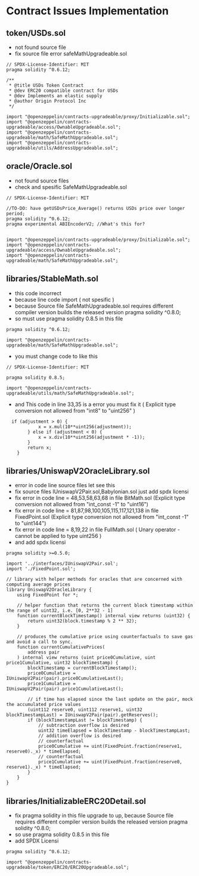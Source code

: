 # Contract Issues Implementation
## token/USDs.sol
- not found source file
- fix source file error safeMathUpgradeable.sol
```solidity
// SPDX-License-Identifier: MIT
pragma solidity ^0.6.12;

/**
 * @title USDs Token Contract
 * @dev ERC20 compatible contract for USDs
 * @dev Implements an elastic supply
 * @author Origin Protocol Inc
 */

import "@openzeppelin/contracts-upgradeable/proxy/Initializable.sol";
import "@openzeppelin/contracts-upgradeable/access/OwnableUpgradeable.sol";
import "@openzeppelin/contracts-upgradeable/math/SafeMathUpgradeable.sol";
import "@openzeppelin/contracts-upgradeable/utils/AddressUpgradeable.sol";
```
## oracle/Oracle.sol
- not found source files
- check and spesific SafeMathUpgradeable.sol
```solidity
// SPDX-License-Identifier: MIT

//TO-DO: have getUSDsPrice_Average() returns USDs price over longer period;
pragma solidity ^0.6.12;
pragma experimental ABIEncoderV2; //What's this for?


import "@openzeppelin/contracts-upgradeable/proxy/Initializable.sol";
import "@openzeppelin/contracts-upgradeable/access/OwnableUpgradeable.sol";
import "@openzeppelin/contracts-upgradeable/math/SafeMathUpgradeable.sol";
```
## libraries/StableMath.sol
- this code incorrect 
- because line code import ( not spesific ) 
- because Source file SafeMathUpgradeable.sol requires different compiler version builds the released version pragma solidity ^0.8.0;
- so must use pragma solidity 0.8.5 in this file
```solidity
pragma solidity ^0.6.12;

import "@openzeppelin/contracts-upgradeable/math/SafeMathUpgradeable.sol";

```
-  you must change code to like this 
```solidity
// SPDX-License-Identifier: MIT

pragma solidity 0.8.5;

import "@openzeppelin/contracts-upgradeable/utils/math/SafeMathUpgradeable.sol";

```


- and This code in line 33,35 is a error you must fix it ( Explicit type conversion not allowed from "int8" to "uint256" )
```solidity
  if (adjustment > 0) {
            x = x.mul(10**uint256(adjustment));
        } else if (adjustment < 0) {
            x = x.div(10**uint256(adjustment * -1));
        }
        return x;
    }
```
## libraries/UniswapV2OracleLibrary.sol
- error in code line source files let see this
- fix source files IUniswapV2Pair.sol,Babylonian.sol just add spdx licensi
- fix error in code line = 48,53,58,63,68 in file BitMath.sol (Explicit type conversion not allowed from "int_const -1" to "uint16")
- fix error in code line = 81,87,98,100,105,115,117,121,138 in file FixedPoint.sol (Explicit type conversion not allowed from "int_const -1" to "uint144")
- fix error in code line = 8,19,22 in file FullMath.sol ( Unary operator - cannot be applied to type uint256 )
- and add spdx licensi
```solidity
pragma solidity >=0.5.0;

import '../interfaces/IUniswapV2Pair.sol';
import './FixedPoint.sol';

// library with helper methods for oracles that are concerned with computing average prices
library UniswapV2OracleLibrary {
    using FixedPoint for *;

    // helper function that returns the current block timestamp within the range of uint32, i.e. [0, 2**32 - 1]
    function currentBlockTimestamp() internal view returns (uint32) {
        return uint32(block.timestamp % 2 ** 32);
    }

    // produces the cumulative price using counterfactuals to save gas and avoid a call to sync.
    function currentCumulativePrices(
        address pair
    ) internal view returns (uint price0Cumulative, uint price1Cumulative, uint32 blockTimestamp) {
        blockTimestamp = currentBlockTimestamp();
        price0Cumulative = IUniswapV2Pair(pair).price0CumulativeLast();
        price1Cumulative = IUniswapV2Pair(pair).price1CumulativeLast();

        // if time has elapsed since the last update on the pair, mock the accumulated price values
        (uint112 reserve0, uint112 reserve1, uint32 blockTimestampLast) = IUniswapV2Pair(pair).getReserves();
        if (blockTimestampLast != blockTimestamp) {
            // subtraction overflow is desired
            uint32 timeElapsed = blockTimestamp - blockTimestampLast;
            // addition overflow is desired
            // counterfactual
            price0Cumulative += uint(FixedPoint.fraction(reserve1, reserve0)._x) * timeElapsed;
            // counterfactual
            price1Cumulative += uint(FixedPoint.fraction(reserve0, reserve1)._x) * timeElapsed;
        }
    }
}
```
## libraries/InitializableERC20Detail.sol
- fix pragma solidity in this file upgrade to up, because Source file requires different compiler version builds the released version pragma solidity ^0.8.0;
- so use pragma solidity 0.8.5 in this file
- add SPDX Licensi
```solidity
pragma solidity ^0.6.12;

import "@openzeppelin/contracts-upgradeable/token/ERC20/ERC20Upgradeable.sol";
```
